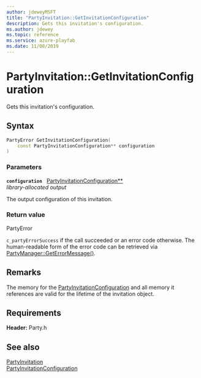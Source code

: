 ```yaml
---
author: jdeweyMSFT
title: "PartyInvitation::GetInvitationConfiguration"
description: Gets this invitation's configuration.
ms.author: jdewey
ms.topic: reference
ms.service: azure-playfab
ms.date: 11/08/2019
---
```


# PartyInvitation::GetInvitationConfiguration  

Gets this invitation's configuration.  

## Syntax  
  
```cpp
PartyError GetInvitationConfiguration(  
    const PartyInvitationConfiguration** configuration  
)  
```  
  
### Parameters  
  
**`configuration`** &nbsp; [PartyInvitationConfiguration**](../../../structs/partyinvitationconfiguration.md)  
*library-allocated output*  
  
The output configuration of this invitation.  
  
  
### Return value  
PartyError
  
```c_partyErrorSuccess``` if the call succeeded or an error code otherwise. The human-readable form of the error code can be retrieved via [PartyManager::GetErrorMessage()](../../PartyManager/methods/partymanager_geterrormessage.md).
  
## Remarks  
  
The memory for the [PartyInvitationConfiguration](../../../structs/partyinvitationconfiguration.md) and all memory it references are valid for the lifetime of the invitation object.
  
## Requirements  
  
**Header:** Party.h
  
## See also  
[PartyInvitation](../partyinvitation.md)  
[PartyInvitationConfiguration](../../../structs/partyinvitationconfiguration.md)
  
  
